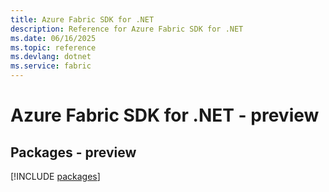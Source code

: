 ```yaml
---
title: Azure Fabric SDK for .NET
description: Reference for Azure Fabric SDK for .NET
ms.date: 06/16/2025
ms.topic: reference
ms.devlang: dotnet
ms.service: fabric
---
```

# Azure Fabric SDK for .NET - preview
## Packages - preview
[!INCLUDE [packages](fabric-index.md)]